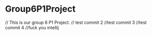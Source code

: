 # Group6P1Project
// This is our group 6 P1 Project.
// test commit 2
//test commit 3
//test commit 4
//fuck you intellij
